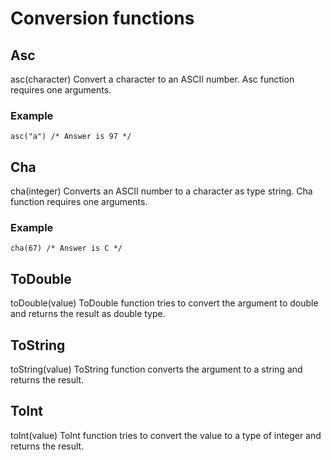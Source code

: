 # Conversion functions
## Asc
asc(character)
Convert a character to an ASCII number. Asc function requires one arguments.
### Example
```
asc("a") /* Answer is 97 */
```

## Cha
cha(integer)
Converts an ASCII number to a character as type string. Cha function requires one arguments.
### Example
```
cha(67) /* Answer is C */
```

## ToDouble
toDouble(value)
ToDouble function tries to convert the argument to double and returns the result as double type.

## ToString
toString(value)
ToString function converts the argument to a string and returns the result.

## ToInt
toInt(value)
ToInt function tries to convert the value to a type of integer and returns the result.
